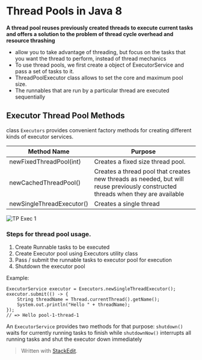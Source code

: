# Thread Pools in Java 8

**A thread pool reuses previously created threads to execute current tasks and offers a solution to the problem of thread cycle overhead and resource thrashing**

* allow you to take advantage of threading, but focus on the tasks that you want the thread to perform, instead of thread mechanics
* To use thread pools, we first create a object of ExecutorService and pass a set of tasks to it. 
* ThreadPoolExecutor class allows to set the core and maximum pool size.
* The runnables that are run by a particular thread are executed sequentially

## Executor Thread Pool Methods
class `Executors` provides convenient factory methods for creating different kinds of executor services.

| Method Name | Purpose | 
|--|--|
| newFixedThreadPool(int)	| Creates a fixed size thread pool.	|	
| newCachedThreadPool() | Creates a thread pool that creates new                                   threads as needed, but will reuse previously                                   constructed threads when they are available|
| newSingleThreadExecutor() | Creates a single thread | 

![TP Exec 1](http://cdncontribute.geeksforgeeks.org/wp-content/uploads/tprun1.jpg)

### Steps for thread pool usage.
1. Create Runnable tasks to be executed
2. Create Executor pool using Executors utility class
3. Pass / submit the runnable tasks to executor pool for execution
4. Shutdown the executor pool

Example:
    
    ExecutorService executor = Executors.newSingleThreadExecutor();
    executor.submit(() -> {
	    String threadName = Thread.currentThread().getName();
	    System.out.println("Hello " + threadName);
    });
    // => Hello pool-1-thread-1
    

An `ExecutorService` provides two methods for that purpose: `shutdown()` waits for currently running tasks to finish while `shutdownNow()` interrupts all running tasks and shut the executor down immediately



> Written with [StackEdit](https://stackedit.io/).
<!--stackedit_data:
eyJoaXN0b3J5IjpbNzE5MDI2MzE5LC0xNTgyMDI1ODU1LC0xNT
AwOTIyOTA1LC00Nzk3MzEwNSwtMTM5OTA5MTYwNiw0OTgxNDE3
MjJdfQ==
-->